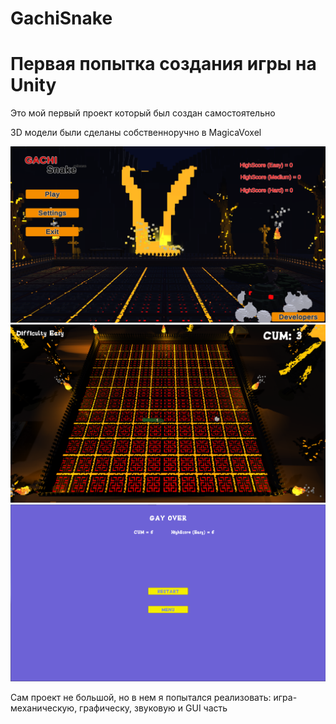 # GachiSnake
<h1>Первая попытка создания игры на Unity</h1>
<p>Это мой первый проект который был создан самостоятельно</p>
<p>3D модели были сделаны собственноручно в MagicaVoxel</p>
<img src= /GitImage/s1.png></img>
<img src= /GitImage/s2.png></img>
<img src= /GitImage/s3.png></img>
<p>Сам проект не большой, но в нем я попытался реализовать: игра-механическую, графическу, звуковую и GUI часть</p>
